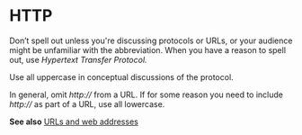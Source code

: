 ﻿# HTTP

Don’t
spell out unless you're discussing protocols or URLs, or your
audience might be unfamiliar with the abbreviation. When you have a
reason to spell out, use *Hypertext Transfer Protocol.*

Use all uppercase in conceptual discussions of the protocol. 

In general, omit *http://* from a URL. If for some reason you need to include *http://* as part of a URL, use all lowercase.

**See also** [](/style-guide/urls-web-addresses)[URLs and web addresses](/style-guide/urls-web-addresses)
